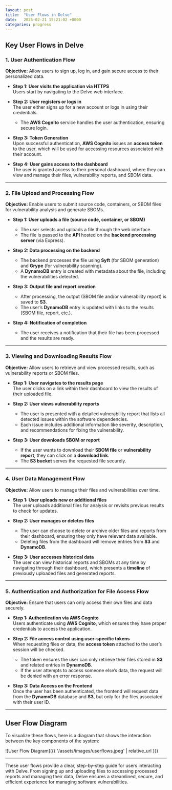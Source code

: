 ```yaml
---
layout: post
title:  "User Flows in Delve"
date:   2025-02-21 15:21:02 +0000
categories: progress
---
```


## **Key User Flows in Delve**

### **1. User Authentication Flow**

**Objective:** Allow users to sign up, log in, and gain secure access to their personalized data.

- **Step 1: User visits the application via HTTPS**  
   Users start by navigating to the Delve web interface.
  
- **Step 2: User registers or logs in**  
   The user either signs up for a new account or logs in using their credentials.  
   - The **AWS Cognito** service handles the user authentication, ensuring secure login.

- **Step 3: Token Generation**  
   Upon successful authentication, **AWS Cognito** issues an **access token** to the user, which will be used for accessing resources associated with their account.
  
- **Step 4: User gains access to the dashboard**  
   The user is granted access to their personal dashboard, where they can view and manage their files, vulnerability reports, and SBOM data.

---

### **2. File Upload and Processing Flow**

**Objective:** Enable users to submit source code, containers, or SBOM files for vulnerability analysis and generate SBOMs.

- **Step 1: User uploads a file (source code, container, or SBOM)**  
   - The user selects and uploads a file through the web interface.
   - The file is passed to the **API** hosted on the **backend processing server** (via Express).
  
- **Step 2: Data processing on the backend**  
   - The backend processes the file using **Syft** (for SBOM generation) and **Grype** (for vulnerability scanning).
   - A **DynamoDB** entry is created with metadata about the file, including the vulnerabilities detected.

- **Step 3: Output file and report creation**  
   - After processing, the output (SBOM file and/or vulnerability report) is saved to **S3**.
   - The user’s **DynamoDB** entry is updated with links to the results (SBOM file, report, etc.).

- **Step 4: Notification of completion**  
   - The user receives a notification that their file has been processed and the results are ready.

---

### **3. Viewing and Downloading Results Flow**

**Objective:** Allow users to retrieve and view processed results, such as vulnerability reports or SBOM files.

- **Step 1: User navigates to the results page**  
   The user clicks on a link within their dashboard to view the results of their uploaded file.

- **Step 2: User views vulnerability reports**  
   - The user is presented with a detailed vulnerability report that lists all detected issues within the software dependencies.
   - Each issue includes additional information like severity, description, and recommendations for fixing the vulnerability.

- **Step 3: User downloads SBOM or report**  
   - If the user wants to download their **SBOM file** or **vulnerability report**, they can click on a **download link**.
   - The **S3 bucket** serves the requested file securely.

---

### **4. User Data Management Flow**

**Objective:** Allow users to manage their files and vulnerabilities over time.

- **Step 1: User uploads new or additional files**  
   The user uploads additional files for analysis or revisits previous results to check for updates.

- **Step 2: User manages or deletes files**  
   - The user can choose to delete or archive older files and reports from their dashboard, ensuring they only have relevant data available.
   - Deleting files from the dashboard will remove entries from **S3** and **DynamoDB**.

- **Step 3: User accesses historical data**  
   The user can view historical reports and SBOMs at any time by navigating through their dashboard, which presents a **timeline** of previously uploaded files and generated reports.

---

### **5. Authentication and Authorization for File Access Flow**

**Objective:** Ensure that users can only access their own files and data securely.

- **Step 1: Authentication via AWS Cognito**  
   Users authenticate using **AWS Cognito**, which ensures they have proper credentials to access the application.

- **Step 2: File access control using user-specific tokens**  
   When requesting files or data, the **access token** attached to the user’s session will be checked.
   - The token ensures the user can only retrieve their files stored in **S3** and related entries in **DynamoDB**.
   - If the user attempts to access someone else’s data, the request will be denied with an error response.

- **Step 3: Data Access on the Frontend**  
   Once the user has been authenticated, the frontend will request data from the **DynamoDB** database and **S3**, but only for the files associated with their user ID.
   
---

## **User Flow Diagram**

To visualize these flows, here is a diagram that shows the interaction between the key components of the system:

![User Flow Diagram]({{ '/assets/images/userflows.jpeg' | relative_url }})

---

These user flows provide a clear, step-by-step guide for users interacting with Delve. From signing up and uploading files to accessing processed reports and managing their data, Delve ensures a streamlined, secure, and efficient experience for managing software vulnerabilities.
